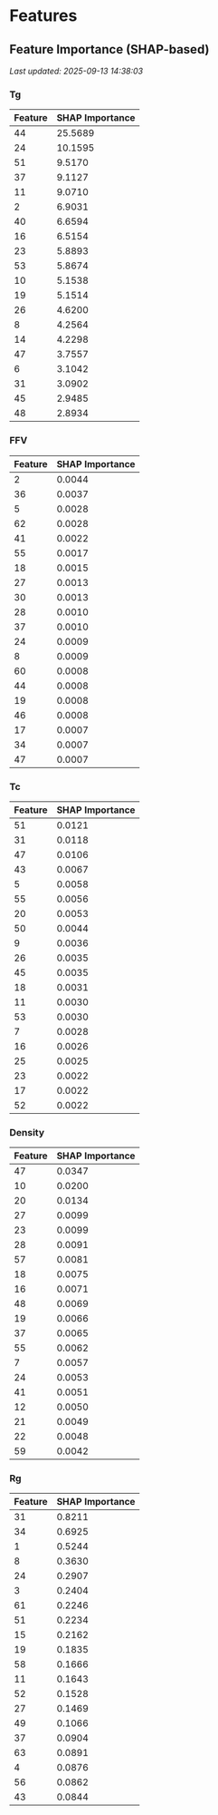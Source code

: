 # Features

<!-- FEATURE_IMPORTANCE_START -->
## Feature Importance (SHAP-based)
*Last updated: 2025-09-13 14:38:03*

### Tg
| Feature | SHAP Importance |
|---------|----------------|
| 44 | 25.5689 |
| 24 | 10.1595 |
| 51 | 9.5170 |
| 37 | 9.1127 |
| 11 | 9.0710 |
| 2 | 6.9031 |
| 40 | 6.6594 |
| 16 | 6.5154 |
| 23 | 5.8893 |
| 53 | 5.8674 |
| 10 | 5.1538 |
| 19 | 5.1514 |
| 26 | 4.6200 |
| 8 | 4.2564 |
| 14 | 4.2298 |
| 47 | 3.7557 |
| 6 | 3.1042 |
| 31 | 3.0902 |
| 45 | 2.9485 |
| 48 | 2.8934 |

### FFV
| Feature | SHAP Importance |
|---------|----------------|
| 2 | 0.0044 |
| 36 | 0.0037 |
| 5 | 0.0028 |
| 62 | 0.0028 |
| 41 | 0.0022 |
| 55 | 0.0017 |
| 18 | 0.0015 |
| 27 | 0.0013 |
| 30 | 0.0013 |
| 28 | 0.0010 |
| 37 | 0.0010 |
| 24 | 0.0009 |
| 8 | 0.0009 |
| 60 | 0.0008 |
| 44 | 0.0008 |
| 19 | 0.0008 |
| 46 | 0.0008 |
| 17 | 0.0007 |
| 34 | 0.0007 |
| 47 | 0.0007 |

### Tc
| Feature | SHAP Importance |
|---------|----------------|
| 51 | 0.0121 |
| 31 | 0.0118 |
| 47 | 0.0106 |
| 43 | 0.0067 |
| 5 | 0.0058 |
| 55 | 0.0056 |
| 20 | 0.0053 |
| 50 | 0.0044 |
| 9 | 0.0036 |
| 26 | 0.0035 |
| 45 | 0.0035 |
| 18 | 0.0031 |
| 11 | 0.0030 |
| 53 | 0.0030 |
| 7 | 0.0028 |
| 16 | 0.0026 |
| 25 | 0.0025 |
| 23 | 0.0022 |
| 17 | 0.0022 |
| 52 | 0.0022 |

### Density
| Feature | SHAP Importance |
|---------|----------------|
| 47 | 0.0347 |
| 10 | 0.0200 |
| 20 | 0.0134 |
| 27 | 0.0099 |
| 23 | 0.0099 |
| 28 | 0.0091 |
| 57 | 0.0081 |
| 18 | 0.0075 |
| 16 | 0.0071 |
| 48 | 0.0069 |
| 19 | 0.0066 |
| 37 | 0.0065 |
| 55 | 0.0062 |
| 7 | 0.0057 |
| 24 | 0.0053 |
| 41 | 0.0051 |
| 12 | 0.0050 |
| 21 | 0.0049 |
| 22 | 0.0048 |
| 59 | 0.0042 |

### Rg
| Feature | SHAP Importance |
|---------|----------------|
| 31 | 0.8211 |
| 34 | 0.6925 |
| 1 | 0.5244 |
| 8 | 0.3630 |
| 24 | 0.2907 |
| 3 | 0.2404 |
| 61 | 0.2246 |
| 51 | 0.2234 |
| 15 | 0.2162 |
| 19 | 0.1835 |
| 58 | 0.1666 |
| 11 | 0.1643 |
| 52 | 0.1528 |
| 27 | 0.1469 |
| 49 | 0.1066 |
| 37 | 0.0904 |
| 63 | 0.0891 |
| 4 | 0.0876 |
| 56 | 0.0862 |
| 43 | 0.0844 |

<!-- FEATURE_IMPORTANCE_END -->
